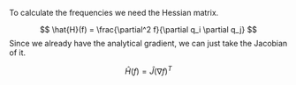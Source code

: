 
To calculate the frequencies we need the Hessian matrix.

$$
\hat{H}(f) = \frac{\partial^2 f}{\partial q_i \partial q_j}
$$
Since we already have the analytical gradient, we can just take the Jacobian of it.

$$
\hat{H}(f) = \hat{J}(\nabla f)^T
$$

